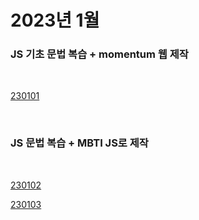 # 2023년 1월

### JS 기초 문법 복습 + momentum 웹 제작

<br />

[230101](/DateLink/2023-01/230101.md)

<br />

### JS 문법 복습 + MBTI JS로 제작

<br />

[230102](/DateLink/2023-01/230102.md)

[230103](/DateLink/2023-01/230103.md)
